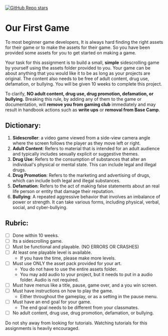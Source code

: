 [![GitHub Repo stars](https://img.shields.io/badge/-GO%20BACK-3d8fcc)](../../README.md#assignments)

# Our First Game

To most beginner game developers, It is always hard finding the right assets for their game or to make the assets for their game. So you have been provided some assets for you to get started on making a game.

Your task for this assignment is to build a small, **simple** sidescrolling game by yourself using the assets folder provided to you. Your game can be about anything that you would like it to be as long as your projects are original. The content also needs to be free of adult content, drug use, defamation, or bullying. You will be given 10 weeks to complete this project.

To clarify, **NO adult content, drug use, drug promotion, defamation, or bullying.** Breaking this rule, by adding any of them to the game or documentation, will **remove you from gaming club** immediately and may result in handbook actions such as **write ups** or **removal from Base Camp**. 

## Dictionary:
1. **Sidescroller**: a video game viewed from a side-view camera angle where the screen follows the player as they move left or right.
2. **Adult Content**: Refers to material that is intended for an adult audience and typically includes sexually explicit or suggestive themes.
3. **Drug Use**: Refers to the consumption of substances that alter an individual's physical or mental state. This can include legal and illegal drugs.
4. **Drug Promotion**: Refers to the marketing and advertising of drugs, which can include both legal and illegal substances. 
5. **Defamation**: Refers to the act of making false statements about an real life person or entity that damage their reputation. 
6. **Bullying**: A repeated aggressive behavior that involves an imbalance of power or strength. It can take various forms, including physical, verbal, social, and cyber-bullying.

## Rubric:
- [ ] Done within 10 weeks.
- [ ] Its a sidescrolling game.
- [ ] Must be functional and playable. (NO ERRORS OR CRASHES)
- [ ] At least one playable level is available.
    - If you have the time, please make more levels.
- [ ] Must use ONLY the asset pack provided for your art.
    - You do not have to use the entire assets folder.
    - You may add audio to your project, but it needs to put in a audio folder. Audio is not required.
- [ ] Must have menus like a title, pause, game over, and a you win screen.
- [ ] Must have instructions on how to play the game.
    - Either throughout the gameplay, or as a setting in the pause menu.
- [ ] Must have an end goal for your game.
    - The end goal needs to be different from your classmates.
- [ ] No adult content, drug use, drug promotion, defamation, or bullying.

Do not shy away from looking for tutorials. Watching tutorials for this assignments is heavily encouraged.